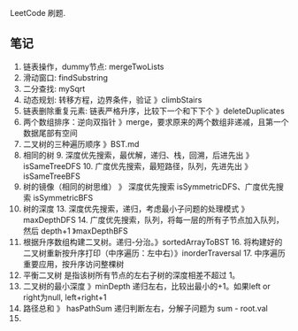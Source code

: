 LeetCode 刷题.

## 笔记
1. 链表操作，dummy节点: mergeTwoLists
2. 滑动窗口: findSubstring 
3. 二分查找: mySqrt
4. 动态规划: 转移方程，边界条件，验证 》climbStairs 
5. 链表删除重复元素: 链表严格升序，比较下一个和下下个 》deleteDuplicates
6. 两个数组排序：逆向双指针 》merge，要求原来的两个数组非递减，且第一个数据尾部有空间
7. 二叉树的三种遍历顺序 》BST.md
8. 相同的树
   9. 深度优先搜索，最优解，递归、栈，回溯，后进先出 》isSameTreeDFS
   10. 广度优先搜索，最短路径，队列，先进先出 》isSameTreeBFS
11. 树的镜像（相同的树思维） 》 深度优先搜索 isSymmetricDFS、广度优先搜索 isSymmetricBFS
12. 树的深度
    13. 深度优先搜索，递归，考虑最小子问题的处理模式 》maxDepthDFS 
    14. 广度优先搜索，队列，将每一层的所有子节点加入队列，然后 depth+1 》maxDepthBFS
15. 根据升序数组构建二叉树。递归-分治。》sortedArrayToBST
    16. 将构建好的二叉树重新按升序打印（中序遍历：左中右）》inorderTraversal
    17. 中序遍历重要应用，按升序访问整棵树 
18. 平衡二叉树 是指该树所有节点的左右子树的深度相差不超过 1。
19. 二叉树的最小深度 》minDepth 递归左右，比较出最小的+1。如果left or right为null, left+right+1
20. 路径总和 》 hasPathSum 递归判断左右，分解子问题为 sum - root.val
21. 